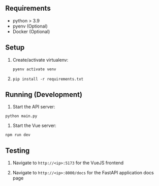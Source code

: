 ## Requirements
- python > 3.9
- pyenv (Optional)
- Docker (Optional)

## Setup

1. Create/activate virtualenv:
    ```
    pyenv activate venv
    ```

1. `pip install -r requirements.txt`

## Running (Development)

1. Start the API server:
  ```
  python main.py
  ```

1. Start the Vue server:
  ```
  npm run dev
  ```

## Testing

1. Navigate to `http://<ip>:5173` for the VueJS frontend

1. Navigate to `http://<ip>:8000/docs` for the FastAPI application docs page
